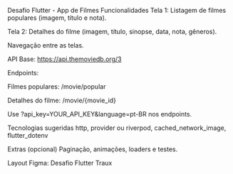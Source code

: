 Desafio Flutter - App de Filmes
Funcionalidades
Tela 1: Listagem de filmes populares (imagem, título e nota).

Tela 2: Detalhes do filme (imagem, título, sinopse, data, nota, gêneros).

Navegação entre as telas.

API
Base: https://api.themoviedb.org/3

Endpoints:

Filmes populares: /movie/popular

Detalhes do filme: /movie/{movie_id}

Use ?api_key=YOUR_API_KEY&language=pt-BR nos endpoints.

Tecnologias sugeridas
http, provider ou riverpod, cached_network_image, flutter_dotenv

Extras (opcional)
Paginação, animações, loaders e testes.

Layout
Figma: Desafio Flutter Traux
